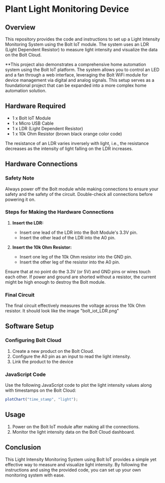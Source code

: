 # Plant Light Monitoring Device

## Overview

This repository provides the code and instructions to set up a Light Intensity Monitoring System using the Bolt IoT module. The system uses an LDR (Light Dependent Resistor) to measure light intensity and visualize the data on the Bolt Cloud.

**This project also demonstrates a comprehensive home automation system using the Bolt IoT platform. The system allows you to control an LED and a fan through a web interface, leveraging the Bolt WiFi module for device management via digital and analog signals. This setup serves as a foundational project that can be expanded into a more complex home automation solution.

## Hardware Required

- 1 x Bolt IoT Module
- 1 x Micro USB Cable
- 1 x LDR (Light Dependent Resistor)
- 1 x 10k Ohm Resistor (brown black orange color code)

The resistance of an LDR varies inversely with light, i.e., the resistance decreases as the intensity of light falling on the LDR increases.

## Hardware Connections

### Safety Note
Always power off the Bolt module while making connections to ensure your safety and the safety of the circuit. Double-check all connections before powering it on.

### Steps for Making the Hardware Connections

1. **Insert the LDR:**
    - Insert one lead of the LDR into the Bolt Module's 3.3V pin.
    - Insert the other lead of the LDR into the A0 pin.

2. **Insert the 10k Ohm Resistor:**
    - Insert one leg of the 10k Ohm resistor into the GND pin.
    - Insert the other leg of the resistor into the A0 pin.

Ensure that at no point do the 3.3V (or 5V) and GND pins or wires touch each other. If power and ground are shorted without a resistor, the current might be high enough to destroy the Bolt module.

### Final Circuit

The final circuit effectively measures the voltage across the 10k Ohm resistor. It should look like the image "bolt_iot_LDR.png"

## Software Setup

### Configuring Bolt Cloud

1. Create a new product on the Bolt Cloud.
2. Configure the A0 pin as an input to read the light intensity.
3. Link the product to the device

### JavaScript Code

Use the following JavaScript code to plot the light intensity values along with timestamps on the Bolt Cloud:

```javascript
plotChart("time_stamp", "light");
```

## Usage

1. Power on the Bolt IoT module after making all the connections.
2. Monitor the light intensity data on the Bolt Cloud dashboard.

## Conclusion

This Light Intensity Monitoring System using Bolt IoT provides a simple yet effective way to measure and visualize light intensity. By following the instructions and using the provided code, you can set up your own monitoring system with ease.
